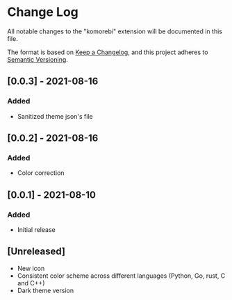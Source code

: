 # Change Log

All notable changes to the "komorebi" extension will be documented in this file.

The format is based on [Keep a Changelog](https://keepachangelog.com/en/1.0.0/),
and this project adheres to [Semantic Versioning](https://semver.org/spec/v2.0.0.html).

## [0.0.3] - 2021-08-16

### Added

- Sanitized theme json's file

## [0.0.2] - 2021-08-16

### Added

- Color correction

## [0.0.1] - 2021-08-10

### Added

- Initial release

## [Unreleased]

- New icon
- Consistent color scheme across different languages (Python, Go, rust, C and C++)
- Dark theme version
